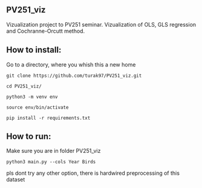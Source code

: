 ## PV251_viz
Vizualization project to PV251 seminar. Vizualization of OLS, GLS regression and Cochranne-Orcutt method.

## How to install:

Go to a directory, where you whish this a new home
```
git clone https://github.com/turak97/PV251_viz.git

cd PV251_viz/

python3 -m venv env

source env/bin/activate

pip install -r requirements.txt 
```
## How to run:
Make sure you are in folder PV251\_viz
```
python3 main.py --cols Year Birds
```
pls dont try any other option, there is hardwired preprocessing of this dataset
